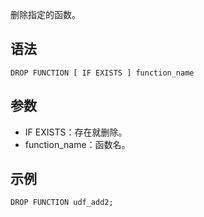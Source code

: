 删除指定的函数。
## 语法
```
DROP FUNCTION [ IF EXISTS ] function_name
```
## 参数
- IF EXISTS：存在就删除。
- function_name：函数名。

## 示例
```
DROP FUNCTION udf_add2;
```
